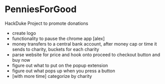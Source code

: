 # PenniesForGood
HackDuke Project to promote donations

- create logo
- functionality to pause the chrome app [alex]
- money transfers to a central bank account, after money cap or time it sends to charity, buckets for each charity
- parse website for price and hook onto proceed to checkout button and buy now
- figure out what to put on the popup extension
- figure out what pops up when you press a button
- [with more time] categorize by charity